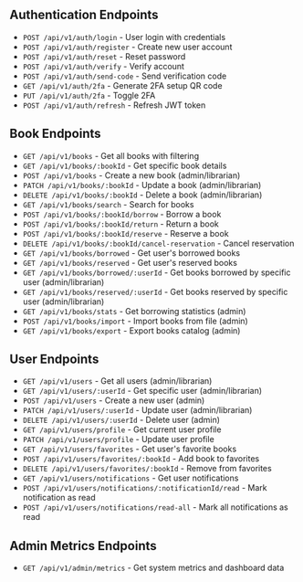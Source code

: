 ## Authentication Endpoints

- `POST /api/v1/auth/login` - User login with credentials
- `POST /api/v1/auth/register` - Create new user account
- `POST /api/v1/auth/reset` - Reset password
- `POST /api/v1/auth/verify` - Verify account
- `POST /api/v1/auth/send-code` - Send verification code
- `GET /api/v1/auth/2fa` - Generate 2FA setup QR code
- `PUT /api/v1/auth/2fa` - Toggle 2FA
- `POST /api/v1/auth/refresh` - Refresh JWT token

## Book Endpoints

- `GET /api/v1/books` - Get all books with filtering
- `GET /api/v1/books/:bookId` - Get specific book details
- `POST /api/v1/books` - Create a new book (admin/librarian)
- `PATCH /api/v1/books/:bookId` - Update a book (admin/librarian)
- `DELETE /api/v1/books/:bookId` - Delete a book (admin/librarian)
- `GET /api/v1/books/search` - Search for books
- `POST /api/v1/books/:bookId/borrow` - Borrow a book
- `POST /api/v1/books/:bookId/return` - Return a book
- `POST /api/v1/books/:bookId/reserve` - Reserve a book
- `DELETE /api/v1/books/:bookId/cancel-reservation` - Cancel reservation
- `GET /api/v1/books/borrowed` - Get user's borrowed books
- `GET /api/v1/books/reserved` - Get user's reserved books
- `GET /api/v1/books/borrowed/:userId` - Get books borrowed by specific user (admin/librarian)
- `GET /api/v1/books/reserved/:userId` - Get books reserved by specific user (admin/librarian)
- `GET /api/v1/books/stats` - Get borrowing statistics (admin)
- `POST /api/v1/books/import` - Import books from file (admin)
- `GET /api/v1/books/export` - Export books catalog (admin)

## User Endpoints

- `GET /api/v1/users` - Get all users (admin/librarian)
- `GET /api/v1/users/:userId` - Get specific user (admin/librarian)
- `POST /api/v1/users` - Create a new user (admin)
- `PATCH /api/v1/users/:userId` - Update user (admin/librarian)
- `DELETE /api/v1/users/:userId` - Delete user (admin)
- `GET /api/v1/users/profile` - Get current user profile
- `PATCH /api/v1/users/profile` - Update user profile
- `GET /api/v1/users/favorites` - Get user's favorite books
- `POST /api/v1/users/favorites/:bookId` - Add book to favorites
- `DELETE /api/v1/users/favorites/:bookId` - Remove from favorites
- `GET /api/v1/users/notifications` - Get user notifications
- `POST /api/v1/users/notifications/:notificationId/read` - Mark notification as read
- `POST /api/v1/users/notifications/read-all` - Mark all notifications as read

## Admin Metrics Endpoints

- `GET /api/v1/admin/metrics` - Get system metrics and dashboard data
